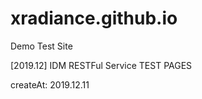 # xradiance.github.io

Demo Test Site

[2019.12] IDM RESTFul Service TEST PAGES

createAt: 2019.12.11
